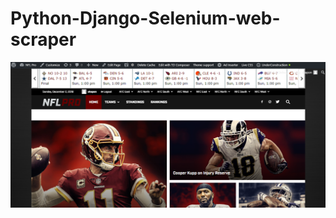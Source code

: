 # Python-Django-Selenium-web-scraper
![Python-Django-Selenium-web-scraper Demo](https://github.com/shaponpal6/Python-Django-Selenium-web-scraper/blob/master/Python-Django-Selenium-web-scraper.png?raw=true)
